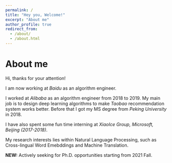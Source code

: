 ```yaml
---
permalink: /
title: "Hey you, Welcome!"
excerpt: "About me"
author_profile: true
redirect_from: 
  - /about/
  - /about.html
---
```


About me
======
Hi, thanks for your attention!

I am now working at *Baidu* as an algorithm engineer.

I worked at *Alibaba* as an algorithm engineer from 2018 to 2019. My main job is to design deep learning algorithms to
make *Taobao* recommendation system works better. Before that I got my MS degree from *Peking University* in 2018. 

I have also spent some fun time interning at *XiaoIce Group, Microsoft, Beijing (2017-2018)*.

My research interests lies within Natural Language Processing, such as Cross-lingual Word Emebddings and Machine Translation.

**NEW:** Actively seeking for Ph.D. opportunities starting from 2021 Fall.

